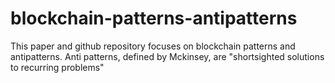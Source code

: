 # blockchain-patterns-antipatterns
This paper and github repository focuses on blockchain patterns and antipatterns. Anti patterns, defined by Mckinsey, are "shortsighted solutions to recurring problems"
